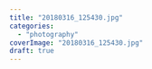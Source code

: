 ```yaml
---
title: "20180316_125430.jpg"
categories: 
  - "photography"
coverImage: "20180316_125430.jpg"
draft: true
---
```




